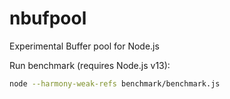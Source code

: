 # nbufpool

Experimental Buffer pool for Node.js

Run benchmark (requires Node.js v13):

```bash
node --harmony-weak-refs benchmark/benchmark.js
```
